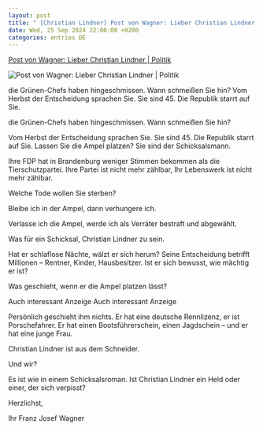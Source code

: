 ```yaml
---
layout: post
title: " [Christian Lindner] Post von Wagner: Lieber Christian Lindner | Politik"
date: Wed, 25 Sep 2024 22:00:00 +0200
categories: entries DE
---
```

[Post von Wagner: Lieber Christian Lindner | Politik](https://www.bild.de/politik/meinung-kommentare-kolumnen/post-von-wagner-lieber-christian-lindner-66f43f2ffb29f574dda33cfd)

![Post von Wagner: Lieber Christian Lindner | Politik](https://images.bild.de/66f43f2ffb29f574dda33cfd/df284fd8e4f44a91d111fa4c7fae7a2d,68eb4656?w=1280)

die Grünen-Chefs haben hingeschmissen. Wann schmeißen Sie hin? Vom Herbst der Entscheidung sprachen Sie. Sie sind 45. Die Republik starrt auf Sie.

die Grünen-Chefs haben hingeschmissen. Wann schmeißen Sie hin?

Vom Herbst der Entscheidung sprachen Sie. Sie sind 45. Die Republik starrt auf Sie. Lassen Sie die Ampel platzen? Sie sind der Schicksalsmann.

Ihre FDP hat in Brandenburg weniger Stimmen bekommen als die Tierschutzpartei. Ihre Partei ist nicht mehr zählbar, Ihr Lebenswerk ist nicht mehr zählbar.

Welche Tode wollen Sie sterben?

Bleibe ich in der Ampel, dann verhungere ich.

Verlasse ich die Ampel, werde ich als Verräter bestraft und abgewählt.

Was für ein Schicksal, Christian Lindner zu sein.

Hat er schlaflose Nächte, wälzt er sich herum? Seine Entscheidung betrifft Millionen – Rentner, Kinder, Hausbesitzer. Ist er sich bewusst, wie mächtig er ist?

Was geschieht, wenn er die Ampel platzen lässt?

Auch interessant Anzeige Auch interessant Anzeige

Persönlich geschieht ihm nichts. Er hat eine deutsche Rennlizenz, er ist Porschefahrer. Er hat einen Bootsführerschein, einen Jagdschein – und er hat eine junge Frau.

Christian Lindner ist aus dem Schneider.

Und wir?

Es ist wie in einem Schicksalsroman. Ist Christian Lindner ein Held oder einer, der sich verpisst?

Herzlichst,

Ihr Franz Josef Wagner

